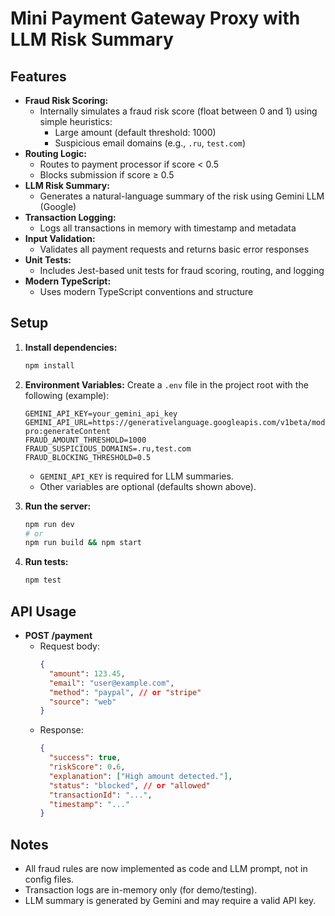 # Mini Payment Gateway Proxy with LLM Risk Summary

## Features

- **Fraud Risk Scoring:**
  - Internally simulates a fraud risk score (float between 0 and 1) using simple heuristics:
    - Large amount (default threshold: 1000)
    - Suspicious email domains (e.g., `.ru`, `test.com`)
- **Routing Logic:**
  - Routes to payment processor if score < 0.5
  - Blocks submission if score ≥ 0.5
- **LLM Risk Summary:**
  - Generates a natural-language summary of the risk using Gemini LLM (Google)
- **Transaction Logging:**
  - Logs all transactions in memory with timestamp and metadata
- **Input Validation:**
  - Validates all payment requests and returns basic error responses
- **Unit Tests:**
  - Includes Jest-based unit tests for fraud scoring, routing, and logging
- **Modern TypeScript:**
  - Uses modern TypeScript conventions and structure

## Setup

1. **Install dependencies:**
   ```sh
   npm install
   ```

2. **Environment Variables:**
   Create a `.env` file in the project root with the following (example):
   ```env
   GEMINI_API_KEY=your_gemini_api_key
   GEMINI_API_URL=https://generativelanguage.googleapis.com/v1beta/models/gemini-pro:generateContent
   FRAUD_AMOUNT_THRESHOLD=1000
   FRAUD_SUSPICIOUS_DOMAINS=.ru,test.com
   FRAUD_BLOCKING_THRESHOLD=0.5
   ```
   - `GEMINI_API_KEY` is required for LLM summaries.
   - Other variables are optional (defaults shown above).

3. **Run the server:**
   ```sh
   npm run dev
   # or
   npm run build && npm start
   ```

4. **Run tests:**
   ```sh
   npm test
   ```

## API Usage

- **POST /payment**
  - Request body:
    ```json
    {
      "amount": 123.45,
      "email": "user@example.com",
      "method": "paypal", // or "stripe"
      "source": "web"
    }
    ```
  - Response:
    ```json
    {
      "success": true,
      "riskScore": 0.6,
      "explanation": ["High amount detected."],
      "status": "blocked", // or "allowed"
      "transactionId": "...",
      "timestamp": "..."
    }
    ```

## Notes
- All fraud rules are now implemented as code and LLM prompt, not in config files.
- Transaction logs are in-memory only (for demo/testing).
- LLM summary is generated by Gemini and may require a valid API key. 